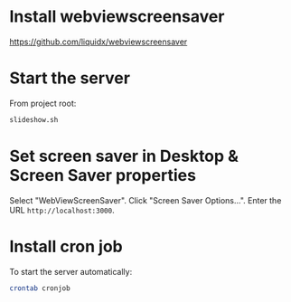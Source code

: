# Install webviewscreensaver

https://github.com/liquidx/webviewscreensaver

# Start the server

From project root:

```sh
slideshow.sh
```

# Set screen saver in Desktop & Screen Saver properties

Select "WebViewScreenSaver".
Click "Screen Saver Options…".
Enter the URL `http://localhost:3000`.

# Install cron job

To start the server automatically:

```sh
crontab cronjob
```
